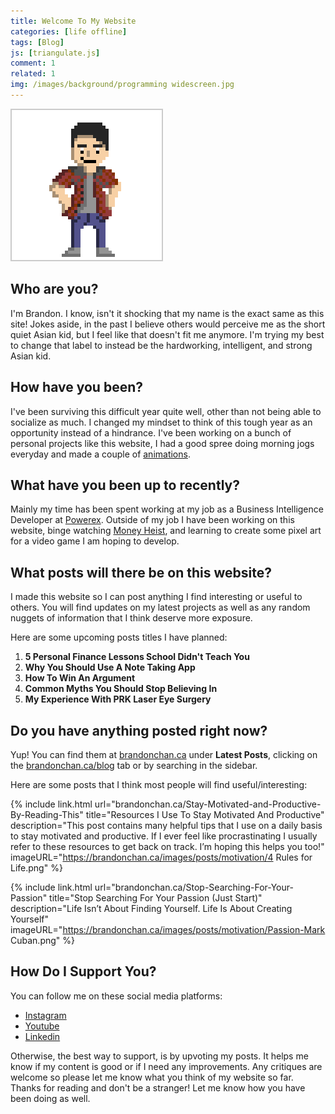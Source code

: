 ```yaml
---
title: Welcome To My Website
categories: [life offline]
tags: [Blog]
js: [triangulate.js]
comment: 1
related: 1
img: /images/background/programming widescreen.jpg
---
```



<img alt="brandon-introduction" src="/images/posts/pixelart/brandon_introduction.gif" class="right-align z-depth-2" style="background:rgba(255, 255, 255, 0.1); border: 2px solid rgba(0, 0, 0, 0.2);">

## Who are you?
I'm Brandon. I know, isn't it shocking that my name is the exact same as this site! Jokes aside, in the past I believe others would perceive me as the short quiet Asian kid, but I feel like that doesn't fit me anymore. I'm trying my best to change that label to instead be the hardworking, intelligent, and strong Asian kid. 

## How have you been?
I've been surviving this difficult year quite well, other than not being able to socialize as much. I changed my mindset to think of this tough year as an opportunity instead of a hindrance. I've been working on a bunch of personal projects like this website, I had a good spree doing morning jogs everyday and made a couple of <a href="https://brandonchan.ca/Night-Coding">animations</a>.

## What have you been up to recently?
Mainly my time has been spent working at my job as a Business Intelligence Developer at <a href="https://powerex.com/" target="_blank">Powerex</a>. Outside of my job I have been working on this website, binge watching <a href="https://en.wikipedia.org/wiki/Money_Heist" target="_blank">Money Heist</a>, and learning to create some pixel art for a video game I am hoping to develop.

## What posts will there be on this website?

I made this website so I can post anything I find interesting or useful to others. You will find updates on my latest projects as well as any random nuggets of information that I think deserve more exposure. 

Here are some upcoming posts titles I have planned:

1. **5 Personal Finance Lessons School Didn't Teach You**
2. **Why You Should Use A Note Taking App**
3. **How To Win An Argument**
4. **Common Myths You Should Stop Believing In**
5. **My Experience With PRK Laser Eye Surgery**


## Do you have anything posted right now?

Yup! You can find them at <a href="http://brandonchan.ca/" target="_blank">brandonchan.ca</a> under **Latest Posts**, clicking on the <a href="https://brandonchan.ca/blog" target="_blank">brandonchan.ca/blog</a> tab or by searching in the sidebar.

Here are some posts that I think most people will find useful/interesting:

{% 
include link.html 
url="brandonchan.ca/Stay-Motivated-and-Productive-By-Reading-This" 
title="Resources I Use To Stay Motivated And Productive"
description="This post contains many helpful tips that I use on a daily basis to stay motivated and productive. If I ever feel like procrastinating I usually refer to these resources to get back on track. I’m hoping this helps you too!" 
imageURL="https://brandonchan.ca/images/posts/motivation/4 Rules for Life.png" 
%}

{% 
include link.html 
url="brandonchan.ca/Stop-Searching-For-Your-Passion" 
title="Stop Searching For Your Passion (Just Start)"
description="Life Isn’t About Finding Yourself. Life Is About Creating Yourself" 
imageURL="https://brandonchan.ca/images/posts/motivation/Passion-Mark Cuban.png" 
%}

## How Do I Support You?

You can follow me on these social media platforms:

- <a href="https://www.instagram.com/brandonchan.ca/" target="_blank" ><i class="lab la-instagram"></i> Instagram</a>
- <a href="https://www.youtube.com/channel/UCTFyK4YzP6d2kOb0N-6ehiQ" target="_blank" ><i class="lab la-youtube-square"></i>  Youtube</a> 
- <a href="https://www.linkedin.com/in/brandon-chan-b77baa11a" target="_blank" ><i class="lab la-linkedin-in"></i>  Linkedin</a>

Otherwise, the best way to support, is by upvoting my posts. It helps me know if my content is good or if I need any improvements. Any critiques are welcome so please let me know what you think of my website so far. Thanks for reading and don't be a stranger! Let me know how you have been doing as well.